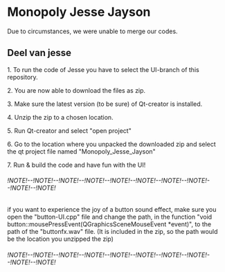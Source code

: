 <h1>Monopoly Jesse Jayson</h1>
Due to circumstances, we were unable to merge our codes. 
<h2>Deel van jesse</h2>
<p>1. To run the code of Jesse you have to select the UI-branch of this repository.</p> 
<p>2. You are now able to download the files as zip.</p>  
<p>3. Make sure the latest version (to be sure) of Qt-creator is installed.</p> 
<p>4. Unzip the zip to a chosen location.</p>
<p>5. Run Qt-creator and select "open project"</p>
<p>6. Go to the location where you unpacked the downloaded zip and select the qt project file named "Monopoly_Jesse_Jayson"</p>
<p>7. Run & build the code and have fun with the UI!</p>

<h6>!NOTE!--!NOTE!--!NOTE!--!NOTE!--!NOTE!--!NOTE!--!NOTE!--!NOTE!--!NOTE!--!NOTE!</h6>  
if you want to experience the joy of a button sound effect, make sure you open the "button-UI.cpp" file and change the path, in the function "void button::mousePressEvent(QGraphicsSceneMouseEvent *event)", to the path of the "buttonfx.wav" file. (It is included in the zip, so the path would be the location you unzipped the zip)
<h6>!NOTE!--!NOTE!--!NOTE!--!NOTE!--!NOTE!--!NOTE!--!NOTE!--!NOTE!--!NOTE!--!NOTE!</h6>


